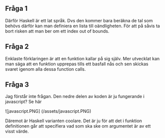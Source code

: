 ## Fråga 1
Därför Haskell är ett lat språk. Dvs den kommer bara beräkna de tal som behövs därför kan man definiera en lista till oändligheten. För att på såvis ta bort risken att man ber om ett index out of bounds.

## Fråga 2
Enklaste förklaringen är att en funktion kallar på sig själv. Mer utvecklat kan man säga att en funktion upprepas tills ett basfall nås och sen skickas svaret igenom alla dessa function calls.

## Fråga 3
Jag förstår inte frågan. Den nedre delen av koden är ju fungerande i javascript? Se här

![javascript.PNG] (/assets/javascript.PNG)

Däremot är Haskell varianten coolare. Det är ju för att det i funktion definitionen går att specifiera vad som ska ske om argumentet är av ett visst värde.